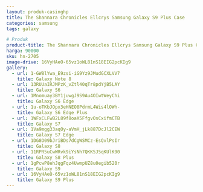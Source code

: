 ```yaml
---
layout: produk-casinghp
title: The Shannara Chronicles Ellcrys Samsung Galaxy S9 Plus Case
categories: samsung
tags: galaxy

# Produk
product-title: The Shannara Chronicles Ellcrys Samsung Galaxy S9 Plus Case
harga: 90000
sku: hn-2705
image-drive: 16VyHAeO-65vz1oWL81nS18EIG2pcKIg9
gallery:
  - url: 1-GW8lYwa_E9zsi-iG9Yz9JMudGCXLVV7
    title: Galaxy Note 8
  - url: 13RUUaIRJMPzK_vZtl40qTr8pdYjB5LAY
    title: Galaxy S6
  - url: 1Mnomuay3BY1juwgJ9S9Au4OIwtWeyChi
    title: Galaxy S6 Edge
  - url: 1u-oTKbJOpx3eHNEO8PdrmL4Wis4lOWh-
    title: Galaxy S6 Edge Plus
  - url: 1WFxCLFwB2L89f8oaX5FfgvOsCxifmCTB
    title: Galaxy S7
  - url: 1Va9mgg33aqOy-aVmH_jLk887DcJl2CEW
    title: Galaxy S7 Edge
  - url: 1DG8O09bJriBDs7dCgWSMCz-EsQvlPsIr
    title: Galaxy S8
  - url: 11RPR5uCwWRvk9iYsNh7QKK5J5qKUlK90
    title: Galaxy S8 Plus
  - url: 1gPcwP8ehJqgFqz4UwmpUZ8u0egib520r
    title: Galaxy S9
  - url: 16VyHAeO-65vz1oWL81nS18EIG2pcKIg9
    title: Galaxy S9 Plus
---
```

